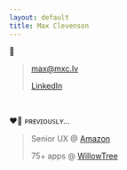 ```yaml
---
layout: default
title: Max Clevenson
---
```


💬

> [&#109;&#097;&#120;&#064;&#109;&#120;&#099;&#046;&#108;&#118;](mailto:&#109;&#097;&#120;&#064;&#109;&#120;&#099;&#046;&#108;&#118;?subject=Hello%20from%20mxc.lv) 
> 
> [LinkedIn](https://www.linkedin.com/in/maxclevenson/)

&nbsp;

❤️‍🔥  ᴘʀᴇᴠɪᴏᴜꜱʟʏ…

> Senior UX @ [Amazon](https://advertising.amazon.com)
> 
> 75+ apps @ [WillowTree](https://willowtreeapps.com/portfolio)
